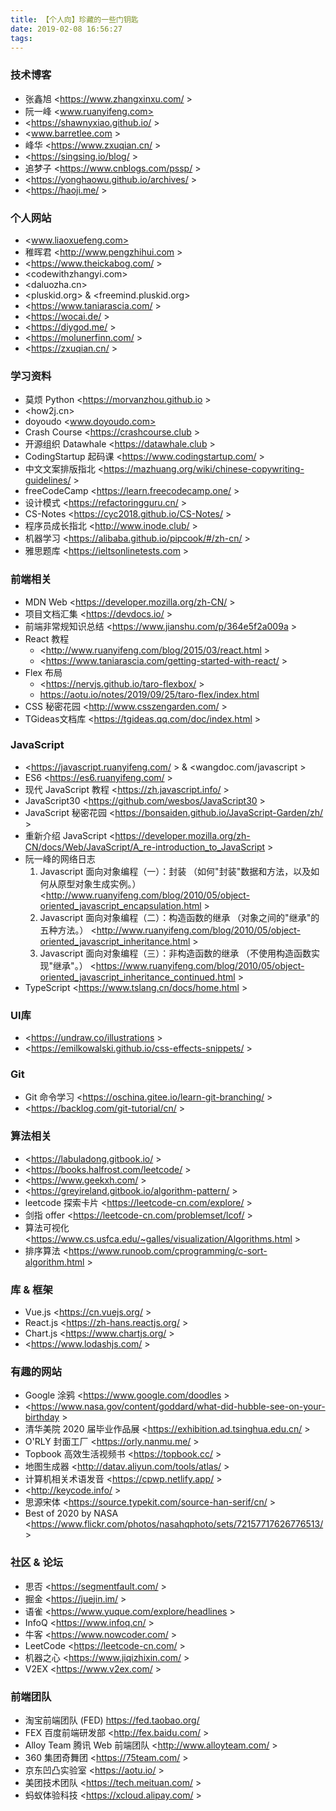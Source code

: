 ```yaml
---
title: 【个人向】珍藏的一些门钥匙
date: 2019-02-08 16:56:27
tags:
---
```


###  技术博客
- 张鑫旭 <https://www.zhangxinxu.com/ >
- 阮一峰 <www.ruanyifeng.com>
- <https://shawnyxiao.github.io/ >
- <www.barretlee.com >
- 峰华 <https://www.zxuqian.cn/ >
- <https://singsing.io/blog/ >
- 追梦子 <https://www.cnblogs.com/pssp/ >
- <https://yonghaowu.github.io/archives/ >
- <https://haoji.me/ >


### 个人网站
- <www.liaoxuefeng.com>
- 稚晖君 <http://www.pengzhihui.com >
- <https://www.theickabog.com/ >
- <codewithzhangyi.com>
- <daluozha.cn>
- <pluskid.org>  & <freemind.pluskid.org>
- <https://www.taniarascia.com/ >
- <https://wocai.de/ >
- <https://diygod.me/ >
- <https://molunerfinn.com/ >
- <https://zxuqian.cn/ >

### 学习资料
- 莫烦 Python <https://morvanzhou.github.io > 
- <how2j.cn>
- doyoudo <www.doyoudo.com>
- Crash Course <https://crashcourse.club >
- 开源组织 Datawhale <https://datawhale.club >
- CodingStartup 起码课 <https://www.codingstartup.com/ >
- 中文文案排版指北 <https://mazhuang.org/wiki/chinese-copywriting-guidelines/ >
- freeCodeCamp <https://learn.freecodecamp.one/ >
- 设计模式 <https://refactoringguru.cn/ >
- CS-Notes <https://cyc2018.github.io/CS-Notes/ >
- 程序员成长指北 <http://www.inode.club/ >
- 机器学习 <https://alibaba.github.io/pipcook/#/zh-cn/ >
- 雅思题库 <https://ieltsonlinetests.com >

### 前端相关
- MDN Web <https://developer.mozilla.org/zh-CN/ >
- 项目文档汇集 <https://devdocs.io/ >
- 前端非常规知识总结 <https://www.jianshu.com/p/364e5f2a009a > 
- React 教程 
   - <http://www.ruanyifeng.com/blog/2015/03/react.html >
   - <https://www.taniarascia.com/getting-started-with-react/ >
- Flex 布局 
   - <https://nervjs.github.io/taro-flexbox/ >
   - <https://aotu.io/notes/2019/09/25/taro-flex/index.html>
- CSS 秘密花园 <http://www.csszengarden.com/ > 
- TGideas文档库 <https://tgideas.qq.com/doc/index.html >

### JavaScript
- <https://javascript.ruanyifeng.com/ > & <wangdoc.com/javascript >
- ES6 <https://es6.ruanyifeng.com/ >
- 现代 JavaScript 教程 <https://zh.javascript.info/ >
- JavaScript30 <https://github.com/wesbos/JavaScript30 >
- JavaScript 秘密花园 <https://bonsaiden.github.io/JavaScript-Garden/zh/ >
- 重新介绍 JavaScript <https://developer.mozilla.org/zh-CN/docs/Web/JavaScript/A_re-introduction_to_JavaScript >
- 阮一峰的网络日志
  1. Javascript 面向对象编程（一）：封装 （如何"封装"数据和方法，以及如何从原型对象生成实例。） <http://www.ruanyifeng.com/blog/2010/05/object-oriented_javascript_encapsulation.html >
  2. Javascript 面向对象编程（二）：构造函数的继承 （对象之间的"继承"的五种方法。） <http://www.ruanyifeng.com/blog/2010/05/object-oriented_javascript_inheritance.html >
  3. Javascript 面向对象编程（三）：非构造函数的继承 （不使用构造函数实现"继承"。） <https://www.ruanyifeng.com/blog/2010/05/object-oriented_javascript_inheritance_continued.html >
- TypeScript <https://www.tslang.cn/docs/home.html >

### UI库
- <https://undraw.co/illustrations >
- <https://emilkowalski.github.io/css-effects-snippets/ >

### Git
- Git 命令学习 <https://oschina.gitee.io/learn-git-branching/ >
- <https://backlog.com/git-tutorial/cn/ > 

### 算法相关
- <https://labuladong.gitbook.io/ >
- <https://books.halfrost.com/leetcode/ >
- <https://www.geekxh.com/ >
- <https://greyireland.gitbook.io/algorithm-pattern/ >
- leetcode 探索卡片 <https://leetcode-cn.com/explore/ >
- 剑指 offer <https://leetcode-cn.com/problemset/lcof/ >
- 算法可视化 <https://www.cs.usfca.edu/~galles/visualization/Algorithms.html >
- 排序算法 <https://www.runoob.com/cprogramming/c-sort-algorithm.html >


### 库 & 框架
- Vue.js <https://cn.vuejs.org/ >
- React.js <https://zh-hans.reactjs.org/ >
- Chart.js <https://www.chartjs.org/ >
- <https://www.lodashjs.com/ >

### 有趣的网站
- Google 涂鸦 <https://www.google.com/doodles >
- <https://www.nasa.gov/content/goddard/what-did-hubble-see-on-your-birthday >
- 清华美院 2020 届毕业作品展 <https://exhibition.ad.tsinghua.edu.cn/ >
- O'RLY 封面工厂 <https://orly.nanmu.me/ >
- Topbook 高效生活视频书 <https://topbook.cc/ >
- 地图生成器 <http://datav.aliyun.com/tools/atlas/ >
- 计算机相关术语发音 <https://cpwp.netlify.app/ >
- <http://keycode.info/ >
- 思源宋体 <https://source.typekit.com/source-han-serif/cn/ >
- Best of 2020 by NASA <https://www.flickr.com/photos/nasahqphoto/sets/72157717626776513/ >

### 社区 & 论坛
- 思否 <https://segmentfault.com/ >
- 掘金 <https://juejin.im/ >
- 语雀 <https://www.yuque.com/explore/headlines >
- InfoQ <https://www.infoq.cn/ >
- 牛客 <https://www.nowcoder.com/ >
- LeetCode <https://leetcode-cn.com/ >
- 机器之心 <https://www.jiqizhixin.com/ >
- V2EX <https://www.v2ex.com/ >

### 前端团队
- 淘宝前端团队 (FED) <https://fed.taobao.org/>
- FEX 百度前端研发部 <http://fex.baidu.com/ >
- Alloy Team 腾讯 Web 前端团队 <http://www.alloyteam.com/ >
- 360 集团奇舞团 <https://75team.com/ >
- 京东凹凸实验室 <https://aotu.io/ >
- 美团技术团队 <https://tech.meituan.com/ >
- 蚂蚁体验科技 <https://xcloud.alipay.com/ >

